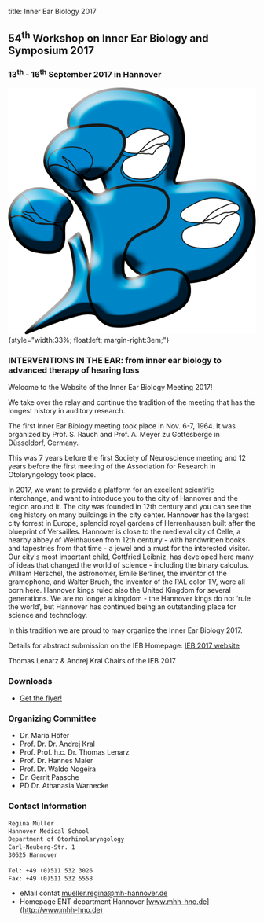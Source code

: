 title: Inner Ear Biology 2017

<!-- adding a "title: ..." atop defines how this pages should show up in the menu. Otherwise just the file/dir name would be used.
The title is also shown in big above the page on vianna.de (not on github) -->

## 54<sup>th</sup> Workshop on Inner Ear Biology and Symposium 2017

### 13<sup>th</sup> - 16<sup>th</sup> September 2017 in Hannover

![Logo IEB](Logo.png){style="width:33%; float:left; margin-right:3em;"}

### INTERVENTIONS IN THE EAR: from inner ear biology to advanced therapy of hearing loss

Welcome to the Website of the Inner Ear Biology Meeting 2017! 

We take over the relay and continue the tradition of the meeting that has the longest history in auditory research. 

The first Inner Ear Biology meeting took place in Nov. 6-7, 1964. It was organized by Prof. S. Rauch and Prof. A. Meyer zu Gottesberge in Düsseldorf, Germany. 

This was 7 years before the first Society of Neuroscience meeting and 12 years before the first meeting of the Association for Research in Otolaryngology took place. 

In 2017, we want to provide a platform for an excellent scientific interchange, and want to introduce you to the city of Hannover and the region around it. The city was founded in 12th century and you can see the long history on many buildings in the city center. Hannover has the largest city forrest in Europe, splendid royal gardens of Herrenhausen built after the blueprint of Versailles. Hannover is close to the medieval city of Celle, a nearby abbey of Weinhausen from 12th century - with handwritten books and tapestries from that time - a jewel and a must for the interested visitor. Our city's most important child, Gottfried Leibniz, has developed here many of ideas that changed the world of science - including the binary calculus. William Herschel, the astronomer, Emile Berliner, the inventor of the gramophone, and Walter Bruch, the inventor of the PAL color TV, were all born here. Hannover kings ruled also the United Kingdom for several generations. We are no longer a kingdom - the Hannover kings do not ‘rule the world’, but Hannover has continued being an outstanding place for science and technology. 

In this tradition we are proud to may organize the Inner Ear Biology 2017.  

Details for abstract submission on the IEB Homepage: [IEB 2017 website](http://ieb2017.com)

Thomas Lenarz & Andrej Kral
Chairs of the IEB 2017


### Downloads

- [Get the flyer!](./02_IEB-2017/ieb_flyer.pdf)


### Organizing Committee

- Dr. Maria Höfer
- Prof. Dr. Dr. Andrej Kral
- Prof. Prof. h.c. Dr. Thomas Lenarz
- Prof. Dr. Hannes Maier
- Prof. Dr. Waldo Nogeira
- Dr. Gerrit Paasche
- PD Dr. Athanasia Warnecke



### Contact Information

    Regina Müller
    Hannover Medical School
    Department of Otorhinolaryngology
    Carl-Neuberg-Str. 1
    30625 Hannover
    
    Tel: +49 (0)511 532 3026
    Fax: +49 (0)511 532 5558

- eMail contat [mueller.regina@mh-hannover.de](mailto:mueller.regina@mh-hannover.de)
- Homepage ENT department Hannover [www.mhh-hno.de](http://www.mhh-hno.de)


